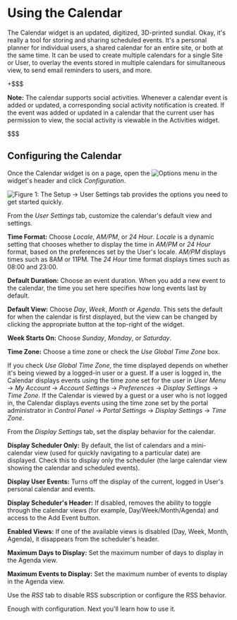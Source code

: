 # Using the Calendar [](id=using-the-calendar)

The Calendar widget is an updated, digitized, 3D-printed sundial. Okay, it's
really a tool for storing and sharing scheduled events. It's a personal planner
for individual users, a shared calendar for an entire site, or both at the same
time. It can be used to create multiple calendars for a single Site or User, to
overlay the events stored in multiple calendars for simultaneous view, to send
email reminders to users, and more.

+$$$

**Note:** The calendar supports social activities. Whenever a calendar event
is added or updated, a corresponding social activity notification is created. If
the event was added or updated in a calendar that the current user has
permission to view, the social activity is viewable in the Activities widget.

$$$

## Configuring the Calendar[](id=configuring-the-calendar-portlet)

Once the Calendar widget is on a page, open the
![Options](../../images/icon-app-options.png) menu in the widget's header and
click *Configuration*.

![Figure 1: The Setup &rarr; User Settings tab provides the options you need to get started quickly.](../../images/new-calendar-configuration.png)

From the *User Settings* tab, customize the calendar's default view and
settings. 

**Time Format:** Choose *Locale*, *AM/PM*, or *24 Hour*. _Locale_ is a dynamic
setting that chooses whether to display the time in _AM/PM_ or _24 Hour_ format,
based on the preferences set by the User's locale. *AM/PM* displays times such
as 8AM or 11PM. The *24 Hour* time format displays times such as 08:00 and
23:00.

**Default Duration:** Choose an event duration. When you add a new event
to the calendar, the time you set here specifies how long events last by
default.

**Default View:** Choose *Day*, *Week*, *Month* or *Agenda*. This sets the
default for when the calendar is first displayed, but the view can be changed
by clicking the appropriate button at the top-right of the widget.

**Week Starts On:** Choose *Sunday*, *Monday*, or *Saturday*. 

**Time Zone:** Choose a time zone or check the *Use Global Time Zone* box.

If you check *Use Global Time Zone*, the time displayed depends on whether it's
being viewed by a logged-in user or a guest. If a user is logged in, the
Calendar displays events using the time zone set for the user in *User
Menu* &rarr; *My Account* &rarr; *Account Settings* &rarr; *Preferences* &rarr;
*Display Settings* &rarr; *Time Zone*. If the Calendar is viewed by a
guest or a user who is not logged in, the Calendar displays events
using the time zone set by the portal administrator in *Control Panel* &rarr;
*Portal Settings* &rarr; *Display Settings* &rarr; *Time Zone*.

From the *Display Settings* tab, set the display behavior for the calendar.

**Display Scheduler Only:** By default, the list of calendars and a
mini-calendar view (used for quickly navigating to a particular date) are
displayed. Check this to display only the scheduler (the large calendar view
showing the calendar and scheduled events).

**Display User Events:** Turns off the display of the current, logged in User's
personal calendar and events.

**Display Scheduler's Header:** If disabled, removes the ability to toggle
through the calendar views (for example, Day/Week/Month/Agenda) and access to
the Add Event button.

**Enabled Views:** If one of the available views is disabled (Day, Week, Month,
Agenda), it disappears from the scheduler's header.

**Maximum Days to Display:** Set the maximum number of days to display in the
Agenda view.

**Maximum Events to Display:** Set the maximum number of events to display in
the Agenda view.

Use the *RSS* tab to disable RSS subscription or configure the RSS behavior. 

Enough with configuration. Next you'll learn how to use it. 
